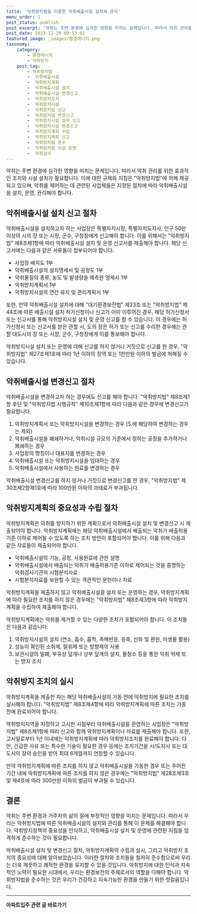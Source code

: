 ```yaml
---
title: '악취방지법을 이용한 악취배출시설 설치와 관리'
menu_order: 1
post_status: publish
post_excerpt: '악취는 주변 환경에 심각한 영향을 미치는 문제입니다. 따라서 악취 관리를 위한 효과적인 조치와 시설 설치가 필요합니다. 이에 대한 규제와 지침은  악취방지법 에 의해 제공되고 있으며, 악취를 제어하는 데 관련된 사업체들은 지정된 절차에 따라 악취배출시설을 설치, 운영, 관리해야 합니다.'
post_date: 2023-12-20 09:53:01
featured_image: _images/환경에너지.png
taxonomy:
    category:
        - 환경에너지
        - 악취방지
    post_tag:
        - 악취방지법
        -  악취배출시설
        -  악취방지계획
        -  악취배출시설 설치
        -  악취배출시설 변경신고
        -  악취방지조치
        -  악취방지시설
        -  악취방지법 신고
        -  악취방지법 변경신고
        -  악취방지시설 설치 신고
        -  악취방지시설 변경신고
        -  악취방지계획 수립
        -  악취방지계획 신고
        -  악취방지법 준수
        -  악취방지법 시설 운영
        -  악취검사
---
```



악취는 주변 환경에 심각한 영향을 미치는 문제입니다. 따라서 악취 관리를 위한 효과적인 조치와 시설 설치가 필요합니다. 이에 대한 규제와 지침은 "악취방지법"에 의해 제공되고 있으며, 악취를 제어하는 데 관련된 사업체들은 지정된 절차에 따라 악취배출시설을 설치, 운영, 관리해야 합니다.

## 악취배출시설 설치 신고 절차

악취배출시설을 설치하고자 하는 사업장은 특별자치시장, 특별자치도지사, 인구 50만 이상의 시의 장 또는 시장, 군수, 구청장에게 신고해야 합니다. 이를 위해서는 "악취방지법" 제8조제1항에 따라 악취배출시설 설치 및 운영 신고서를 제출해야 합니다. 해당 신고서에는 다음과 같은 서류들이 첨부되어야 합니다.

- 사업장 배치도 1부
- 악취배출시설의 설치명세서 및 공정도 1부
- 악취물질의 종류, 농도 및 발생량을 예측한 명세서 1부
- 악취방지계획서 1부
- 악취방지시설의 연간 유지 및 관리계획서 1부

또한, 만약 악취배출시설 설치에 대해 "대기환경보전법" 제23조 또는 "악취방지법" 제44조에 따른 배출시설 설치 허가신청이나 신고가 이미 이루어진 경우, 해당 허가신청서 또는 신고서를 통해 악취방지시설 설치 및 운영 신고를 할 수 있습니다. 이 경우에는 허가신청서 또는 신고서를 받은 관할 시, 도의 장은 허가 또는 신고를 수리한 경우에는 관할 대도시의 장 또는 시장, 군수, 구청장에게 이를 통보해야 합니다.

악취방지시설 설치 또는 운영에 대해 신고를 하지 않거나 거짓으로 신고를 한 경우,  "악취방지법" 제27조제1호에 따라 1년 이하의 징역 또는 1천만원 이하의 벌금에 처해질 수 있습니다.

## 악취배출시설 변경신고 절차

악취배출시설을 변경하고자 하는 경우에도 신고를 해야 합니다. "악취방지법" 제8조제1항 후단 및 "악취방지법 시행규칙" 제10조제1항에 따라 다음과 같은 경우에 변경신고가 필요합니다.

1. 악취방지계획서 또는 악취방지시설을 변경하는 경우 (5.에 해당하여 변경하는 경우는 제외)
2. 악취배출시설을 폐쇄하거나, 악취시설 규모의 기준에서 정하는 공정을 추가하거나 폐쇄하는 경우
3. 사업장의 명칭이나 대표자를 변경하는 경우
4. 악취배출시설 또는 악취방지시설을 임대하는 경우
5. 악취배출시설에서 사용하는 원료를 변경하는 경우

악취배출시설 변경신고를 하지 않거나 거짓으로 변경신고를 한 경우, "악취방지법" 제30조제2항제1호에 따라 100만원 이하의 과태료가 부과됩니다.

## 악취방지계획의 중요성과 수립 절차

악취방지계획은 악취를 방지하기 위한 계획으로서 악취배출시설 설치 및 변경신고 시 제출되어야 합니다. 악취방지계획에는 해당 악취배출시설에서 배출되는 악취가 배출허용기준 이하로 제어될 수 있도록 하는 조치 방안이 포함되어야 합니다. 이를 위해 다음과 같은 자료들이 제출되어야 합니다.

- 악취배출시설의 기능, 공정, 사용원료에 관한 설명
- 악취배출시설에서 배출되는 악취가 배출허용기준 이하로 제어되는 것을 증명하는 악취검사기관의 시험분석자료
- 시험분석자료를 보완할 수 있는 객관적인 문헌이나 자료

악취방지계획을 제출하지 않고 악취배출시설을 설치 또는 운영하는 경우, 악취방지계획에 따라 필요한 조치를 하지 않은 경우에는 "악취방지법" 제8조제3항에 따라 악취방지계획을 수립하여 제출해야 합니다.

악취방지계획에는 악취를 제거할 수 있는 다양한 조치가 포함되어야 합니다. 이 조치들은 다음과 같습니다. 

1. 악취방지시설의 설치 (연소, 흡수, 흡착, 촉매반응, 응축, 산화 및 환원, 미생물 활용)
2. 성능이 확인된 소취제, 탈취제 또는 방향제의 사용
3. 보관시설의 밀폐, 부유상 덮개나 상부 덮개의 설치, 물청소 등을 통한 악취 억제 또는 방지 조치

## 악취방지 조치의 실시

악취방지계획을 제출한 자는 해당 악취배출시설의 가동 전에 악취방지에 필요한 조치를 실시해야 합니다. "악취방지법" 제8조제4항에 따라 악취방지계획에 따른 조치는 가동 전에 완료되어야 합니다.

악취방지지역을 지정하고 고시한 시점부터 악취배출시설을 운영하는 사업장은 "악취방지법" 제8조제1항에 따라 신고와 함께 악취방지계획이나 자료를 제출해야 합니다. 또한, 고시일로부터 1년 이내에는 악취방지계획에 따라 악취방지조치를 완료해야 합니다. 다만, 긴급한 사유 또는 특수한 기술이 필요한 경우 등에는 조치기간을 시/도지사 또는 대도시의 장의 승인을 받아 최대 6개월까지 연장할 수 있습니다.

만약 악취방지계획에 따른 조치를 하지 않고 악취배출시설을 가동한 경우 또는 주어진 기간 내에 악취방지계획에 따른 조치를 하지 않은 경우에는 "악취방지법" 제28조제3호 및 제4호에 따라 300만원 이하의 벌금이 부과될 수 있습니다.

## 결론

악취는 주변 환경과 거주자의 삶의 질에 부정적인 영향을 미치는 문제입니다. 따라서 우리는 악취방지법에 따른 악취배출시설의 설치와 관리를 통해 이 문제를 해결해야 합니다. 악취방지정책의 중요성을 인식하고, 악취배출시설 설치 및 운영에 관련된 지침을 엄격하게 준수하는 것이 필요합니다.

악취배출시설 설치 및 변경신고 절차, 악취방지계획의 수립과 실시, 그리고 악취방지 조치의 중요성에 대해 알아보았습니다. 이러한 절차와 조치들을 철저히 준수함으로써 우리는 더욱 깨끗하고 쾌적한 환경을 유지할 수 있을 것입니다. 악취방지에 대한 인식과 지속적인 노력이 필요한 시대에서, 우리는 환경보전의 주체로서의 역할을 다해야 합니다. 악취방지법을 준수하는 것은 우리가 건강하고 지속가능한 환경을 만들기 위한 첫걸음입니다.
<!-- wp:separator -->
<hr class="wp-block-separator has-alpha-channel-opacity"/>
<!-- /wp:separator -->

<!-- wp:group {"backgroundColor":"base","layout":{"type":"constrained"}} -->
<div class="wp-block-group has-base-background-color has-background"><!-- wp:paragraph {"align":"center","fontSize":"medium"} -->
<p class="has-text-align-center has-large-font-size"><strong>아파트입주 관련 글 바로가기</strong></p>
<!-- /wp:paragraph -->


<!-- wp:latest-posts
{"categories":[{"id":28177,"count":19,"description":"","link":"https://uknowlaw.com/category/%ec%95%84%ed%8c%8c%ed%8a%b8%ec%9e%85%ec%a3%bc/","name":"아파트입주","slug":"아파트입주","taxonomy":"category","parent":0,"meta":[],"_links":{"self":[{"href":"https://uknowlaw.com/wp-json/wp/v2/categories/28177"}],"collection":[{"href":"https://uknowlaw.com/wp-json/wp/v2/categories"}],"about":[{"href":"https://uknowlaw.com/wp-json/wp/v2/taxonomies/category"}],"wp:post_type":[{"href":"https://uknowlaw.com/wp-json/wp/v2/posts?categories=28177"}],"curies":[{"name":"wp","href":"https://api.w.org/{rel}","templated":true}]}}],"postsToShow":100,"excerptLength":28,"postLayout":"grid","columns":2,"featuredImageAlign":"left","featuredImageSizeSlug":"large","fontSize":"small"} /--></div>
<!-- /wp:group -->